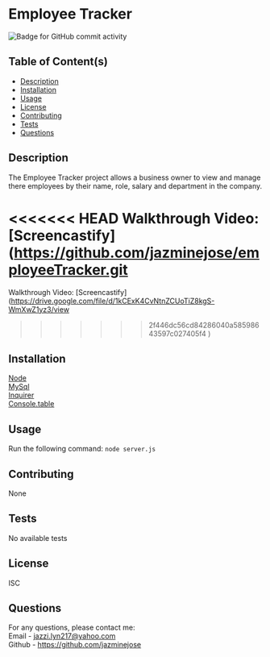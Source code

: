 # Employee Tracker 
  ![Badge for GitHub commit activity](https://img.shields.io/github/commit-activity/w/jazminejose/employeeTracker?style=for-the-badge)

## Table of Content(s)

- [Description](#description)
- [Installation](#installation)
- [Usage](#usage)
- [License](#license)
- [Contributing](#contributing)
- [Tests](#tests)
- [Questions](#questions)

## Description
The Employee Tracker project allows a business owner to view and manage there employees by their name, role, salary and department in the company. 

<<<<<<< HEAD
Walkthrough Video: [Screencastify](https://github.com/jazminejose/employeeTracker.git
=======
Walkthrough Video: [Screencastify](https://drive.google.com/file/d/1kCExK4CvNtnZCUoTiZ8kgS-WmXwZ1yz3/view
>>>>>>> 2f446dc56cd84286040a58598643597c027405f4
)
## Installation
[Node](https://nodejs.org/en/download/)<br>
[MySql](https://www.mysql.com/)<br>
[Inquirer](https://www.npmjs.com/package/inquirer)<br>
[Console.table](https://www.npmjs.com/package/console.table)<br>

## Usage
Run the following command: 
`node server.js`

## Contributing
None

## Tests
No available tests

## License
ISC

## Questions
For any questions, please contact me:<br>
Email - jazzi.lyn217@yahoo.com<br>
Github - https://github.com/jazminejose<br>
